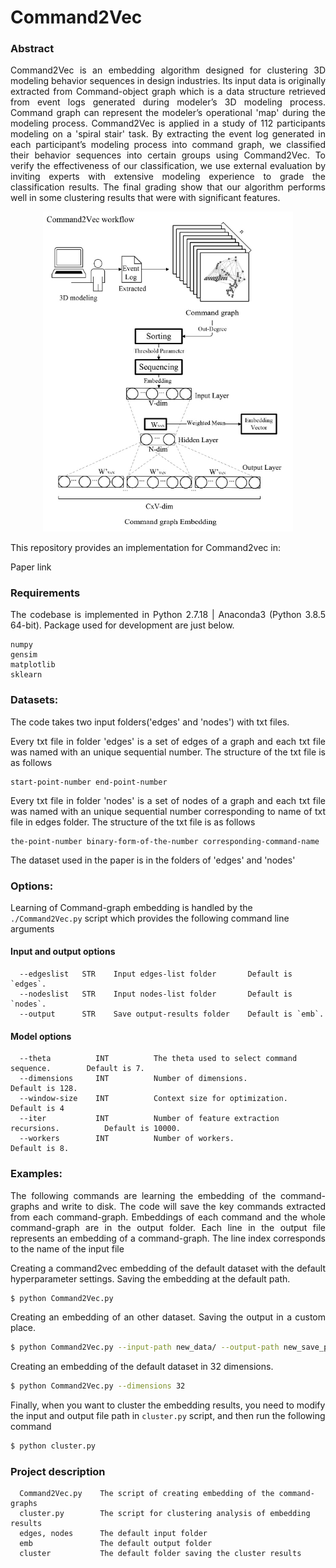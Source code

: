 Command2Vec
=========================


### Abstract

<p align="justify">Command2Vec is an embedding algorithm designed for clustering 3D modeling behavior sequences in design industries. Its input data is originally extracted from Command-object graph which is a data structure retrieved from event logs generated during modeler’s 3D modeling process. Command graph can represent the modeler’s operational 'map' during the modeling process. Command2Vec is applied in a study of 112 participants modeling on a 'spiral stair' task. By extracting the event log generated in each participant’s modeling process into command graph, we classified their behavior sequences into certain groups using Command2Vec. To verify the effectiveness of our classification, we use external evaluation by inviting experts with extensive modeling experience to grade the classification results. The final grading show that our algorithm performs well in some clustering results that were with significant features.</p>

<div align=center><img src="./workflow.png" width="400"/></div>

<p align="justify">This repository provides an implementation for Command2vec in:</p>
Paper link


### Requirements

<p align="justify">The codebase is implemented in Python 2.7.18 | Anaconda3 (Python 3.8.5 64-bit). Package used for development are just below.</p>

```
numpy             
gensim           
matplotlib        
sklearn
```

### Datasets:
<p align="justify">The code takes two input folders('edges' and 'nodes') with txt files. </p>

<p align="justify">Every txt file in folder 'edges' is a set of edges of a graph and each txt file was named with an unique sequential number. The structure of the txt file is as follows</p>

```
start-point-number end-point-number
```

<p align="justify">Every txt file in folder 'nodes' is a set of nodes of a graph and each txt file was named with an unique sequential number corresponding to name of txt file in edges folder. The structure of the txt file is as follows</p>

```
the-point-number binary-form-of-the-number corresponding-command-name
```

<p align="justify">The dataset used in the paper is in the folders of 'edges' and 'nodes'</p>

### Options:

Learning of Command-graph embedding is handled by the `./Command2Vec.py` script which provides the following command line arguments

#### Input and output options

```
  --edgeslist   STR    Input edges-list folder       Default is `edges`.
  --nodeslist   STR    Input nodes-list folder       Default is `nodes`.
  --output      STR    Save output-results folder    Default is `emb`.
```

#### Model options

```
  --theta          INT          The theta used to select command sequence.        Default is 7.
  --dimensions     INT          Number of dimensions.                             Default is 128.
  --window-size    INT          Context size for optimization.                    Default is 4
  --iter           INT          Number of feature extraction recursions.          Default is 10000.
  --workers        INT          Number of workers.                                Default is 8.
```

### Examples:
<p align="justify">The following commands are learning the embedding of the command-graphs and write to disk. The code will save the key commands extracted from each command-graph. Embeddings of each command and the whole command-graph are in the output folder. Each line in the output file represents an embedding of a command-graph. The line index corresponds to the name of the input file</p>

<p align="justify">Creating a command2vec embedding of the default dataset with the default hyperparameter settings. Saving the embedding at the default path.</p>

```sh
$ python Command2Vec.py
```

<p align="justify">Creating an embedding of an other dataset. Saving the output in a custom place.</p>

```sh
$ python Command2Vec.py --input-path new_data/ --output-path new_save_path/
```

<p align="justify">Creating an embedding of the default dataset in 32 dimensions.</p>

```sh
$ python Command2Vec.py --dimensions 32
```

Finally, when you want to cluster the embedding results, you need to modify the input and output file path in `cluster.py` script, and then run the following command

```sh
$ python cluster.py
```

### Project description

```
  Command2Vec.py    The script of creating embedding of the command-graphs
  cluster.py        The script for clustering analysis of embedding results
  edges, nodes      The default input folder
  emb               The default output folder
  cluster           The default folder saving the cluster results
```

